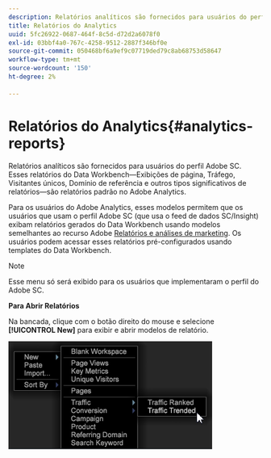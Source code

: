 ```yaml
---
description: Relatórios analíticos são fornecidos para usuários do perfil Adobe SC. Esses relatórios do Data Workbench—Exibições de página, Tráfego, Visitantes únicos, Domínio de referência e outros tipos significativos de relatórios—são relatórios padrão no Adobe Analytics.
title: Relatórios do Analytics
uuid: 5fc26922-0687-464f-8c5d-d72d2a6078f0
exl-id: 03bbf4a0-767c-4258-9512-2887f346bf0e
source-git-commit: 050468bf6a9ef9c07719ded79c8ab68753d58647
workflow-type: tm+mt
source-wordcount: '150'
ht-degree: 2%

---
```


# Relatórios do Analytics{#analytics-reports}

Relatórios analíticos são fornecidos para usuários do perfil Adobe SC. Esses relatórios do Data Workbench—Exibições de página, Tráfego, Visitantes únicos, Domínio de referência e outros tipos significativos de relatórios—são relatórios padrão no Adobe Analytics.

Para os usuários do Adobe Analytics, esses modelos permitem que os usuários que usam o perfil Adobe SC (que usa o feed de dados SC/Insight) exibam relatórios gerados do Data Workbench usando modelos semelhantes ao recurso Adobe [Relatórios e análises de marketing](http://www.adobe.com/solutions/digital-analytics/marketing-reports-analytics.html?promoid=KAUCM). Os usuários podem acessar esses relatórios pré-configurados usando templates do Data Workbench.

>[!NOTE]
>
>Esse menu só será exibido para os usuários que implementaram o perfil do Adobe SC.

**Para Abrir Relatórios**

Na bancada, clique com o botão direito do mouse e selecione **[!UICONTROL New]** para exibir e abrir modelos de relatório.

![](assets/template_reports.png)

